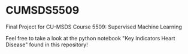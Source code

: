 # CUMSDS5509
Final Project for CU-MSDS Course 5509:  Supervised Machine Learning


Feel free to take a look at the python notebook "Key Indicators Heart Disease" found in this repository!
